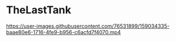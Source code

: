 # TheLastTank

https://user-images.githubusercontent.com/76531899/159034335-baae80e6-1716-4fe9-b956-c6acfd7f4070.mp4


